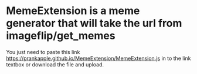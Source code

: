 # MemeExtension is a meme generator that will take the url from imageflip/get_memes

You just need to paste this link https://prankapple.github.io/MemeExtension/MemeExtension.js in to the link textbox or download the file and upload.

